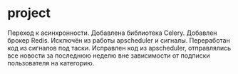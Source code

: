 # project
Переход к асинхронности. Добавлена библиотека Celery. Добавлен брокер Redis. Исключён из работы apscheduler и сигналы. Переработан код из сигналов под таски. Исправлен код из apscheduler, отправлялись все новости за последнюю неделю вне зависимости от подписки пользователя на категорию. 
